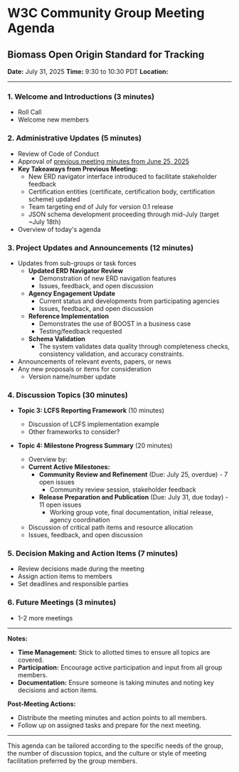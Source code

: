 # W3C Community Group Meeting Agenda

## Biomass Open Origin Standard for Tracking

**Date:** July 31, 2025
**Time:** 9:30 to 10:30 PDT
**Location:** 

---

### 1. **Welcome and Introductions** (3 minutes)
   - Roll Call
   - Welcome new members

### 2. **Administrative Updates** (5 minutes)
   - Review of Code of Conduct
   - Approval of [previous meeting minutes from June 25, 2025](https://github.com/carbondirect/BOOST/blob/main/meetings/meetingNotes_6_25_25.md)
   - **Key Takeaways from Previous Meeting:**
       - New ERD navigator interface introduced to facilitate stakeholder feedback
       - Certification entities (certificate, certification body, certification scheme) updated
       - Team targeting end of July for version 0.1 release
       - JSON schema development proceeding through mid-July (target ~July 18th)
   - Overview of today's agenda

### 3. **Project Updates and Announcements** (12 minutes)
- Updates from sub-groups or task forces
    - **Updated ERD Navigator Review**
        - Demonstration of new ERD navigation features
        - Issues, feedback, and open discussion
    - **Agency Engagement Update**
        - Current status and developments from participating agencies
        - Issues, feedback, and open discussion
    - **Reference Implementation**
        - Demonstrates the use of BOOST in a business case
        - Testing/feedback requested
    - **Schema Validation**
        - The system validates data quality through completeness checks, consistency validation, and accuracy constraints.
- Announcements of relevant events, papers, or news
- Any new proposals or items for consideration
    - Version name/number update


### 4. **Discussion Topics** (30 minutes)
	 
- **Topic 3: LCFS Reporting Framework** (10 minutes)
    - Discussion of LCFS implementation example
    - Other frameworks to consider?

- **Topic 4: Milestone Progress Summary** (20 minutes)
  - Overview by: 
  - **Current Active Milestones:**
    - **Community Review and Refinement** (Due: July 25, overdue) - 7 open issues
      - Community review session, stakeholder feedback
    - **Release Preparation and Publication** (Due: July 31, due today) - 11 open issues
      - Working group vote, final documentation, initial release, agency coordination
  - Discussion of critical path items and resource allocation
  - Issues, feedback, and open discussion

### 5. **Decision Making and Action Items** (7 minutes)
   - Review decisions made during the meeting
   - Assign action items to members
   - Set deadlines and responsible parties

### 6. **Future Meetings** (3 minutes)
   - 1-2 more meetings

---

**Notes:**
- **Time Management:** Stick to allotted times to ensure all topics are covered.
- **Participation:** Encourage active participation and input from all group members.
- **Documentation:** Ensure someone is taking minutes and noting key decisions and action items.

**Post-Meeting Actions:**
- Distribute the meeting minutes and action points to all members.
- Follow up on assigned tasks and prepare for the next meeting.

---

This agenda can be tailored according to the specific needs of the group, the number of discussion topics, and the culture or style of meeting facilitation preferred by the group members.
